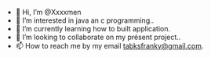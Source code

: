 - 👋 Hi, I’m @Xxxxmen
- 👀 I’m interested in java an c programming..
- 🌱 I’m currently learning how to built application.
- 💞️ I’m looking to collaborate on my présent project..
- 📫 How to reach me by my email tabksfranky@gmail.com.

<!---
Xxxxmen/Xxxxmen is a ✨ special ✨ repository because its `README.md` (this file) appears on your GitHub profile.
You can click the Preview link to take a look at your changes.
--->
